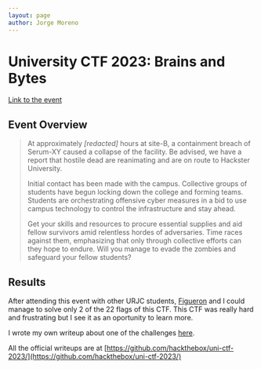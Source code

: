 ```yaml
---
layout: page
author: Jorge Moreno
---
```

# University CTF 2023: Brains and Bytes


[Link to the event](https://ctf.hackthebox.com/event/details/university-ctf-2023-brains-bytes-1231)

## Event Overview

> At approximately *[redacted]* hours at site-B, a containment breach of Serum-XY caused a collapse of the facility. Be advised, we have a report that hostile dead are reanimating and are on route to Hackster University.
> 
> 
> Initial contact has been made with the campus. Collective groups of students have begun locking down the college and forming teams. Students are orchestrating offensive cyber measures in a bid to use campus technology to control the infrastructure and stay ahead.
> 
> Get your skills and resources to procure essential supplies and aid fellow survivors amid relentless hordes of adversaries. Time races against them, emphasizing that only through collective efforts can they hope to endure. Will you manage to evade the zombies and safeguard your fellow students?
> 

## Results

After attending this event with other URJC students, [Figueron](https://github.com/f1gueron) and I could manage to solve only 2 of the 22 flags of this CTF. This CTF was really hard and frustrating but I see it as an oportunity to learn more.

I wrote my own writeup about one of the challenges [here](great-old-talisman-writeup).

All the official writeups are at [https://github.com/hackthebox/uni-ctf-2023/](https://github.com/hackthebox/uni-ctf-2023/)

